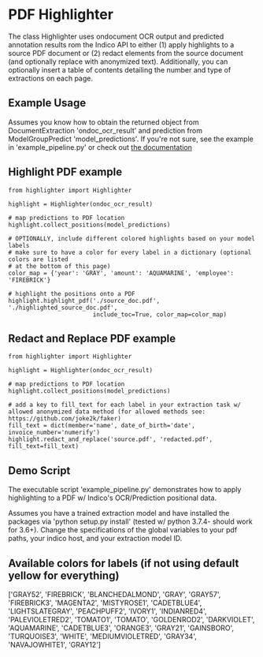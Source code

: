 # PDF Highlighter

The class Highlighter uses ondocument OCR output and predicted 
annotation results rom the Indico API to either (1) apply highlights to a 
source PDF document or (2) redact elements from the source document (and 
optionally replace with anonymized text). Additionally, you can optionally 
insert a table of contents detailing the number and type of extractions on 
each page.   


## Example Usage
Assumes you know how to obtain the returned object from DocumentExtraction 
'ondoc_ocr_result' and prediction from ModelGroupPredict 'model_predictions'. 
If you're not sure, see the example in 'example_pipeline.py' or 
check out [the documentation](https://indicodatasolutions.github.io/indico-client-python/)

## Highlight PDF example
```
from highlighter import Highlighter

highlight = Highlighter(ondoc_ocr_result)

# map predictions to PDF location
highlight.collect_positions(model_predictions)

# OPTIONALLY, include different colored highlights based on your model labels
# make sure to have a color for every label in a dictionary (optional colors are listed
# at the bottom of this page)
color_map = {'year': 'GRAY', 'amount': 'AQUAMARINE', 'employee': 'FIREBRICK'}

# highlight the positions onto a PDF
highlight.highlight_pdf('./source_doc.pdf', './highlighted_source_doc.pdf', 
                        include_toc=True, color_map=color_map)
```

## Redact and Replace PDF example
```
from highlighter import Highlighter

highlight = Highlighter(ondoc_ocr_result)

# map predictions to PDF location
highlight.collect_positions(model_predictions)

# add a key to fill_text for each label in your extraction task w/ allowed anonymized data method (for allowed methods see: https://github.com/joke2k/faker)
fill_text = dict(member='name', date_of_birth='date', invoice_number='numerify')
highlight.redact_and_replace('source.pdf', 'redacted.pdf', fill_text=fill_text)
```

## Demo Script

The executable script 'example_pipeline.py' demonstrates how to apply highlighting to 
a PDF w/ Indico's OCR/Prediction positional data. 

Assumes you have a trained extraction model and have installed the packages 
via 'python setup.py install' (tested w/ python 3.7.4- should work for 3.6+).
Change the specifications of the global variables to your pdf paths, your indico host,
and your extraction model ID.


## Available colors for labels (if not using default yellow for everything)
['GRAY52', 'FIREBRICK', 'BLANCHEDALMOND', 'GRAY', 'GRAY57', 'FIREBRICK3', 'MAGENTA2', 'MISTYROSE1', 'CADETBLUE4', 'LIGHTSLATEGRAY', 'PEACHPUFF2', 'IVORY1', 'INDIANRED4', 'PALEVIOLETRED2', 'TOMATO1', 'TOMATO', 'GOLDENROD2', 'DARKVIOLET', 'AQUAMARINE', 'CADETBLUE3', 'ORANGE3', 'GRAY21', 'GAINSBORO', 'TURQUOISE3', 'WHITE', 'MEDIUMVIOLETRED', 'GRAY34', 'NAVAJOWHITE1', 'GRAY12']
